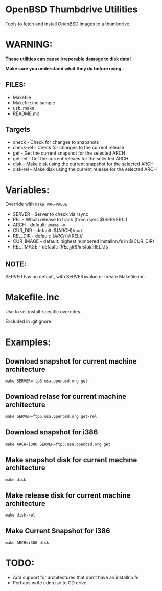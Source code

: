 # OpenBSD Thumbdrive Utilities

Tools to fetch and install OpenBSD images to a thumbdrive.

# WARNING:
**These utilities can cause irreperable damage to disk data!**

**Make sure you understand what they do before using.**


## FILES:
* Makefile
* Makefile.inc.sample
* usb_make
* README.md

## Targets
* check - Check for changes to snapshots
* check-rel - Check for changes to the current release
* get - Get the current snapshot for the selected ARCH
* get-rel - Get the current releaes for the selected ARCH
* disk - Make disk using the current snapshot for the selected ARCH
* disk-rel - Make disk using the current release for the selected ARCH

# Variables:
  Override with `make VAR=VALUE`
  
* SERVER - Server to check via rsync
* REL - Which release to track (from rsync $(SERVER)::)
* ARCH - default: `uname -m`
* CUR_DIR - default: $(ARCH)/cur/
* REL_DIR - default: $(ARCH)/($REL)/
* CUR_IMAGE - default: highest numbered installnn.fs in $(CUR_DIR)
* REL_IMAGE - default: $(REL_DIR)/install$(REL).fs

## NOTE:
SERVER has no default, with SERVER=value or create Makefile.inc

# Makefile.inc
Use to set install-specific overrides.

Excluded in .gitignore

# Examples:
## Download snapshot for current machine architecture
```
make SERVER=ftp5.usa.openbsd.org get
```

## Download relase for current machine architecture
```
make SERVER=ftp5.usa.openbsd.org get-rel
```

## Download snapshot for i386
```
make ARCH=i386 SERVER=ftp5.usa.openbsd.org get
```

## Make snapshot disk for current machine architecture
```
make disk
```

## Make release disk for current machine architecture
```
make disk-rel
```

## Make Current Snapshot for i386
```
make ARCH=i386 disk
```

# TODO:
* Add support for architectures that don't have an installnn.fs
* Perhaps write cdnn.iso to CD drive








